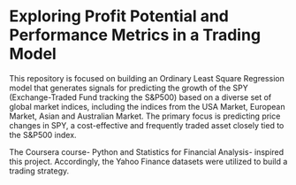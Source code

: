 # Exploring Profit Potential and Performance Metrics in a Trading Model

This repository is focused on building an Ordinary Least Square Regression model that generates signals for predicting the growth of the SPY (Exchange-Traded Fund tracking the S&P500) based on a diverse set of global market indices, including the indices from the USA Market, European Market, Asian and Australian Market. The primary focus is predicting price changes in SPY, a cost-effective and frequently traded asset closely tied to the S&P500 index.

The Coursera course- Python and Statistics for Financial Analysis- inspired this project. Accordingly, the Yahoo Finance datasets were utilized to build a trading strategy. 
